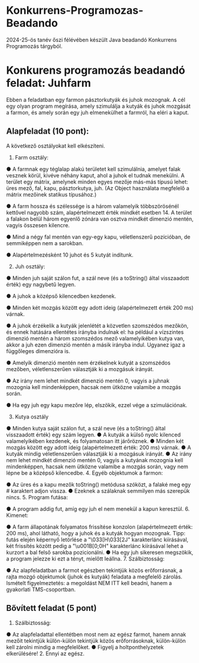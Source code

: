 # Konkurrens-Programozas-Beadando
2024-25-ös tanév őszi félévében készült Java beadandó Konkurrens Programozás tárgyból. 

# Konkurens programozás beadandó feladat: Juhfarm
Ebben a feladatban egy farmon pásztorkutyák és juhok mozognak. A cél egy olyan program megírása, amely szimulálja a kutyák és juhok mozgását a farmon, és amely során egy juh elmenekülhet a farmról, ha eléri a kaput.

## Alapfeladat (10 pont):
A következő osztályokat kell elkészíteni.

1. Farm osztály:

● A farmnak egy téglalap alakú területet kell szimulálnia, amelyet falak vesznek körül, kivéve néhány kaput, ahol a juhok el tudnak menekülni. A terület egy mátrix, amelynek minden egyes mezője más-más típusú lehet: üres mező, fal, kapu, pásztorkutya, juh. (Az Object használata megfelelő a mátrix mezőinek statikus típusához.)

● A farm hossza és szélessége is a három valamelyik többszörösénél kettővel nagyobb szám, alapértelmezett érték mindkét esetben 14. A terület a falakon belül három egyenlő zónára van osztva mindkét dimenzió mentén, vagyis összesen kilencre.

● Mind a négy fal mentén van egy-egy kapu, véletlenszerű pozícióban, de semmiképpen nem a sarokban.

● Alapértelmezésként 10 juhot és 5 kutyát indítunk.

2. Juh osztály:

● Minden juh saját szálon fut, a szál neve (és a toString() által visszaadott érték) egy nagybetű legyen.

● A juhok a középső kilencedben kezdenek.

● Minden két mozgás között egy adott ideig (alapértelmezett érték 200 ms) várnak.

● A juhok érzékelik a kutyák jelenlétét a közvetlen szomszédos mezőkön, és ennek hatására ellentétes irányba indulnak el: ha például a vízszintes dimenzió mentén a három szomszédos mező valamelyikében kutya van, akkor a juh ezen dimenzió mentén a másik irányba indul. Ugyanez igaz a függőleges dimenzióra is.

● Amelyik dimenzió mentén nem érzékelnek kutyát a szomszédos mezőben, véletlenszerűen választják ki a mozgásuk irányát.

● Az irány nem lehet mindkét dimenzió mentén 0, vagyis a juhnak mozognia kell mindenképpen, hacsak nem ütközne valamibe a mozgás során.

● Ha egy juh egy kapu mezőre lép, elszökik, ezzel vége a szimulációnak.

3. Kutya osztály

● Minden kutya saját szálon fut, a szál neve (és a toString() által visszaadott érték) egy szám legyen.
● A kutyák a külső nyolc kilenced valamelyikében kezdenek, és folyamatosan itt járőröznek.
● Minden két mozgás között egy adott ideig (alapértelmezett érték: 200 ms) várnak.
● A kutyák mindig véletlenszerűen választják ki a mozgásuk irányát.
● Az irány nem lehet mindkét dimenzió mentén 0, vagyis a kutyának mozognia kell mindenképpen, hacsak nem ütközne valamibe a mozgás során, vagy nem lépne be a középső kilencedbe.
4. Egyéb objektumok a farmon:

● Az üres és a kapu mezők toString() metódusa szóközt, a falaké meg egy # karaktert adjon vissza.
● Ezeknek a szálaknak semmilyen más szerepük nincs.
5. Program futása:

● A program addig fut, amíg egy juh el nem menekül a kapun keresztül.
6. Kimenet:

● A farm állapotának folyamatos frissítése konzolon (alapértelmezett érték: 200 ms), ahol látható, hogy a juhok és a kutyák hogyan mozognak. Tipp: futás elején képernyő letörlése a "\033[H\033[2J" karakterlánc kiírásával, két frissítés között pedig a "\u001B[0;0H" karakterlánc kiírásával lehet a kurzort a bal felső sarokba pozicionálni.
● Ha egy juh sikeresen megszökik, a program jelezze ki ezt a tényt, mielőtt leállna.
7. Szálbiztosság:

● Az alapfeladatban a farmot egészben tekintjük közös erőforrásnak, a rajta mozgó objektumok (juhok és kutyák) feladata a megfelelő zárolás.
Ismételt figyelmeztetés: a megoldást NEM ITT kell beadni, hanem a gyakorlati TMS-csoportban.

## Bővített feladat (5 pont)
1. Szálbiztosság:

● Az alapfeladattal ellentétben most nem az egész farmot, hanem annak mezőit tekintjük külön-külön tekintjük közös erőforrásoknak, külön-külön kell zárolni mindig a megfelelőket.
● Figyelj a holtponthelyzetek elkerülésére!
2. Ennyi az egész.
